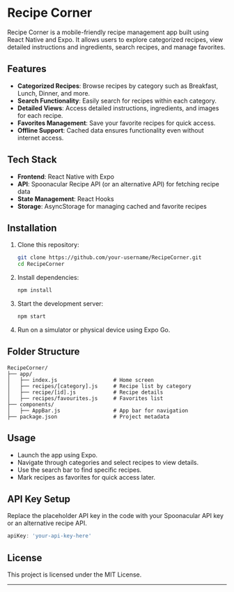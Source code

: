 # Recipe Corner  

Recipe Corner is a mobile-friendly recipe management app built using React Native and Expo. It allows users to explore categorized recipes, view detailed instructions and ingredients, search recipes, and manage favorites.  

## Features  

- **Categorized Recipes**: Browse recipes by category such as Breakfast, Lunch, Dinner, and more.  
- **Search Functionality**: Easily search for recipes within each category.  
- **Detailed Views**: Access detailed instructions, ingredients, and images for each recipe.  
- **Favorites Management**: Save your favorite recipes for quick access.  
- **Offline Support**: Cached data ensures functionality even without internet access.  

## Tech Stack  

- **Frontend**: React Native with Expo  
- **API**: Spoonacular Recipe API (or an alternative API) for fetching recipe data  
- **State Management**: React Hooks  
- **Storage**: AsyncStorage for managing cached and favorite recipes  

## Installation  

1. Clone this repository:  
   ```bash  
   git clone https://github.com/your-username/RecipeCorner.git  
   cd RecipeCorner  
   ```  
2. Install dependencies:  
   ```bash  
   npm install  
   ```  
3. Start the development server:  
   ```bash  
   npm start  
   ```  
4. Run on a simulator or physical device using Expo Go.  

## Folder Structure  

```
RecipeCorner/
├── app/
│   ├── index.js                  # Home screen
│   ├── recipes/[category].js     # Recipe list by category
│   ├── recipe/[id].js            # Recipe details
│   ├── recipes/favourites.js     # Favorites list
├── components/
│   ├── AppBar.js                 # App bar for navigation
├── package.json                  # Project metadata
```

## Usage  

- Launch the app using Expo.  
- Navigate through categories and select recipes to view details.  
- Use the search bar to find specific recipes.  
- Mark recipes as favorites for quick access later.  

## API Key Setup  

Replace the placeholder API key in the code with your Spoonacular API key or an alternative recipe API.  

```js  
apiKey: 'your-api-key-here'  
```  

## License  

This project is licensed under the MIT License.  

--- 
